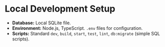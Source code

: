 # Local Development Setup

- **Database:** Local SQLite file.
- **Environment:** Node.js, TypeScript. `.env` files for configuration.
- **Scripts:** Standard `dev`, `build`, `start`, `test`, `lint`, `db:migrate` (simple SQL scripts).
